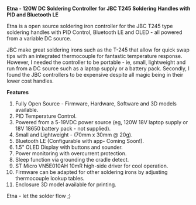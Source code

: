 **Etna - 120W DC Soldering Controller for JBC T245 Soldering Handles with PID and Bluetooth LE**

Etna is a open source soldering iron controller for the JBC T245 type soldering handles with PID Control, Bluetooth LE and OLED - all powered from a variable DC source. 

JBC make great soldering irons such as the T-245 that allow for quick swap tips with an integrated thermocouple for fantastic temperature response. However, I needed the controller to be portable - ie, small, lightweight and run from a DC source such as a laptop supply or a battery pack. Secondly, I found the JBC controllers to be expensive despite all magic being in their lower cost handles.

**Features**

1. Fully Open Source - Firmware, Hardware, Software and 3D models available. 
2. PID Temperature Control.
3. Powered from a 5-19VDC power source (eg, 120W 18V laptop supply or 18V 18650 battery pack - not supplied).
4. Small and Lightweight - (70mm x 30mm @ 20g).
5. Bluetooth LE (Configurable with app- Coming Soon!).
6. 1.5" OLED Display with buttons and sounder.
7. Power monitoring with overcurrent protection.
8. Sleep function via grounding the cradle detect.
9. ST Micro VN5E010AH 10mR high-side driver for cool operation.
10. Firmware can be adapted for other soldering irons by adjusting thermocouple lookup tables.
11. Enclosure 3D model available for printing.

Etna - let the solder flow ;) 
